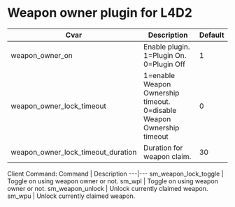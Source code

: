 # Weapon owner plugin for L4D2
Cvar | Description | Default
---|---|---
weapon_owner_on | Enable plugin. 1=Plugin On. 0=Plugin Off | 1
weapon_owner_lock_timeout | 1=enable Weapon Ownership timeout. 0=disable Weapon Ownership timeout | 0
weapon_owner_lock_timeout_duration | Duration for weapon claim. | 30

Client Command:
Command | Description
---|---
sm_weapon_lock_toggle | Toggle on using weapon owner or not.
sm_wpl | Toggle on using weapon owner or not.
sm_weapon_unlock | Unlock currently claimed weapon.
sm_wpu | Unlock currently claimed weapon.